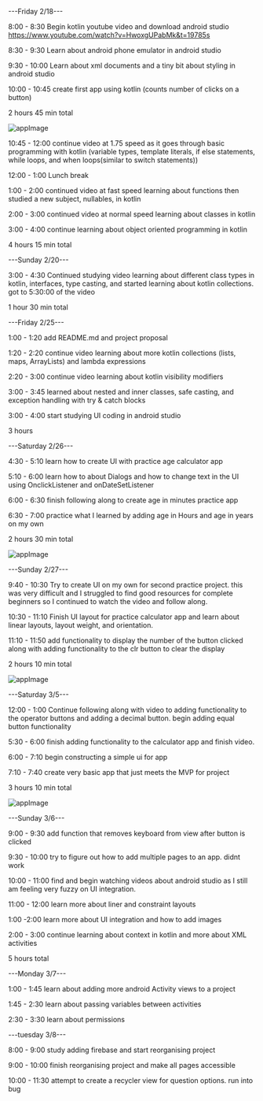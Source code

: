 ---Friday 2/18---

8:00 - 8:30 Begin kotlin youtube video and download android studio
https://www.youtube.com/watch?v=HwoxgUPabMk&t=19785s

8:30 - 9:30 Learn about android phone emulator in android studio

9:30 - 10:00 Learn about xml documents and a tiny bit about styling in android studio

10:00 - 10:45 create first app using kotlin (counts number of clicks on a button)

2 hours 45 min total

![appImage](./log-img-1.png)

10:45 - 12:00 continue video at 1.75 speed as it goes through basic programming with kotlin (variable types, template literals, if else statements, while loops, and when loops(similar to switch statements))

12:00 - 1:00 Lunch break

1:00 - 2:00 continued video at fast speed learning about functions then studied a new subject, nullables, in kotlin

2:00 - 3:00 continued video at normal speed learning about classes in kotlin

3:00 - 4:00 continue learning about object oriented programming in kotlin

4 hours 15 min total

---Sunday 2/20---

3:00 - 4:30 Continued studying video learning about different class types in kotlin, interfaces, type casting, and started learning about kotlin collections. got to 5:30:00 of the video

1 hour 30 min total

---Friday 2/25---

1:00 - 1:20 add README.md and project proposal

1:20 - 2:20 continue video learning about more kotlin collections (lists, maps, ArrayLists) and lambda expressions

2:20 - 3:00 continue video learning about kotlin visibility modifiers

3:00 - 3:45 learned about nested and inner classes, safe casting, and exception handling with try & catch blocks

3:00 - 4:00 start studying UI coding in android studio

3 hours

---Saturday 2/26---

4:30 - 5:10 learn how to create UI with practice age calculator app

5:10 - 6:00 learn how to about Dialogs and how to change text in the UI using OnclickListener and onDateSetListener

6:00 - 6:30 finish following along to create age in minutes practice app

6:30 - 7:00 practice what I learned by adding age in Hours and age in years on my own

2 hours 30 min total

![appImage](./log-img-2.png)

---Sunday 2/27---

9:40 - 10:30 Try to create UI on my own for second practice project. this was very difficult and I struggled to find good resources for complete beginners so I continued to watch the video and follow along.

10:30 - 11:10 Finish UI layout for practice calculator app and learn about linear layouts, layout weight, and orientation.

11:10 - 11:50 add functionality to display the number of the button clicked along with adding functionality to the clr button to clear the display

2 hours 10 min total

![appImage](./log-img-3.png)

---Saturday 3/5---

12:00 - 1:00 Continue following along with video to adding functionality to the operator buttons and adding a decimal button. begin adding equal button functionality

5:30 - 6:00 finish adding functionality to the calculator app and finish video.

6:00 - 7:10 begin constructing a simple ui for app

7:10 - 7:40 create very basic app that just meets the MVP for project

3 hours 10 min total

![appImage](./log-img-4.png)

---Sunday 3/6---

9:00 - 9:30 add function that removes keyboard from view after button is clicked

9:30 - 10:00 try to figure out how to add multiple pages to an app. didnt work

10:00 - 11:00 find and begin watching videos about android studio as I still am feeling very fuzzy on UI integration.

11:00 - 12:00 learn more about liner and constraint layouts

1:00 -2:00 learn more about UI integration and how to add images

2:00 - 3:00 continue learning about context in kotlin and more about XML activities

5 hours total

---Monday 3/7---

1:00 - 1:45 learn about adding more android Activity views to a project

1:45 - 2:30 learn about passing variables between activities

2:30 - 3:30 learn about permissions

---tuesday 3/8---

8:00 - 9:00 study adding firebase and start reorganising project

9:00 - 10:00 finish reorganising project and make all pages accessible

10:00 - 11:30 attempt to create a recycler view for question options. run into bug